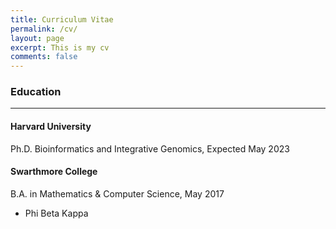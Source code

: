 ```yaml
---
title: Curriculum Vitae
permalink: /cv/
layout: page
excerpt: This is my cv
comments: false
---
```


### Education
------
#### Harvard University
Ph.D. Bioinformatics and Integrative Genomics, Expected May 2023

#### Swarthmore College
B.A. in Mathematics & Computer Science, May 2017
* Phi Beta Kappa

